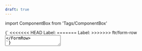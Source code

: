 ```yaml
---
draft: true
---
```


import ComponentBox from 'Tags/ComponentBox'

<ComponentBox hideCode caption="Default Textarea">
{`
<FormRow vertical={true}>
<<<<<<< HEAD
  <label className="dnb-label" htmlFor="textarea-default">
    Label:
  </label>
=======
  <label className="dnb-form-label" htmlFor="textarea-default">Label:</label>
>>>>>>> ftr/form-row
  <textarea id="textarea-default" className="dnb-textarea" rows="2" cols="20" defaultValue="Nec litora inceptos vestibulum id interdum donec gravida nostra lacinia bibendum hendrerit porttitor volutpat nam duis nisl scelerisque sapien erat" />
</FormRow>
`}
</ComponentBox>

<ComponentBox hideCode caption="Disabled Textarea">
{`
<FormRow>
<<<<<<< HEAD
  <label className="dnb-label" htmlFor="vestibulum">
    Label:
  </label>
=======
  <label className="dnb-form-label" htmlFor="vestibulum">Label:</label>
>>>>>>> ftr/form-row
  <textarea id="vestibulum" className="dnb-textarea" rows="5" cols="33" disabled defaultValue="Nec litora inceptos vestibulum id interdum donec gravida nostra lacinia bibendum hendrerit porttitor volutpat nam duis nisl scelerisque sapien erat" />
</FormRow>
`}
</ComponentBox>

<ComponentBox hideCode caption="Textarea with status message">
{`
<FormRow vertical={true}>
<<<<<<< HEAD
  <label className="dnb-label" htmlFor="vestibulum">
    Label:
  </label>
=======
  <label className="dnb-form-label" htmlFor="vestibulum">Label:</label>
>>>>>>> ftr/form-row
  <textarea id="vestibulum" className="dnb-textarea status--error" rows="5" cols="33" defaultValue="Nec litora inceptos vestibulum id interdum donec gravida nostra lacinia bibendum hendrerit porttitor volutpat nam duis nisl scelerisque sapien erat" />
  <FormStatus text="Message to the user" />
</FormRow>
`}
</ComponentBox>

<ComponentBox hideCode>
{`
<FormRow vertical={true}>
<<<<<<< HEAD
  <label className="dnb-label" htmlFor="gravida">
    Label:
  </label>
=======
  <label className="dnb-form-label" htmlFor="gravida">Label:</label>
>>>>>>> ftr/form-row
  <textarea id="gravida" className="dnb-textarea" rows="3" cols="33" defaultValue="Nec litora inceptos vestibulum id interdum donec gravida nostra lacinia bibendum hendrerit porttitor volutpat nam duis nisl scelerisque sapien erat" />
  <FormStatus status="info" text="Message to the user" />
</FormRow>
`}
</ComponentBox>
